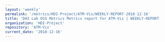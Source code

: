 ```yaml
---
layout: 'weekly'
permalink: '/metrics/HDI-Project/ATM-Vis/WEEKLY-REPORT-2018-12-16'
title: 'DAI Lab OSS Metrics Metrics report for ATM-Vis | WEEKLY-REPORT-2018-12-16'
organization: 'HDI-Project'
repository: 'ATM-Vis'
current_date: '2018-12-16'
---
```

